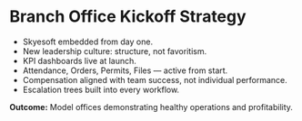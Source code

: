 # Branch Office Kickoff Strategy

- Skyesoft embedded from day one.
- New leadership culture: structure, not favoritism.
- KPI dashboards live at launch.
- Attendance, Orders, Permits, Files — active from start.
- Compensation aligned with team success, not individual performance.
- Escalation trees built into every workflow.

**Outcome:** Model offices demonstrating healthy operations and profitability.